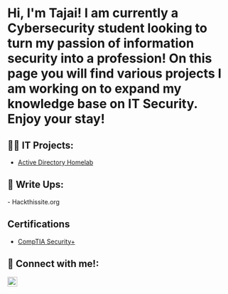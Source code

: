 <h1>Hi, I'm Tajai! I am currently a Cybersecurity student looking to turn my passion of information security into a profession! On this page you will find various projects I am working on to expand my knowledge base on IT Security. Enjoy your stay! </h1>

<h2>👨‍💻 IT Projects:</h2>

  - [Active Directory Homelab](https://github.com/TJD48/LABURL)

<h2>📝 Write Ups:</h2>
  - Hackthissite.org

<h2> Certifications </h2>

- [CompTIA Security+](https://github.com/TJD48/TJD48/blob/main/CompTIA%20Security%2B%20ce%20certificate%20(1).pdf)


<h2> 🤳 Connect with me!:</h2>

[<img align="left" alt="TajaiJones | LinkedIn" width="22px" src="https://cdn.jsdelivr.net/npm/simple-icons@v3/icons/linkedin.svg" />][linkedin]

[linkedin]: https://www.linkedin.com/in/tajai-jones-2b24b1204/

<!---
Here are some ideas to get you started:

- 🔭 I’m currently working on ...
- 🌱 I’m currently learning ...
- 👯 I’m looking to collaborate on ...
- 🤔 I’m looking for help with ...
- 💬 Ask me about ...
- 📫 How to reach me: ...
- 😄 Pronouns: ...
- ⚡ Fun fact: ...
-->
